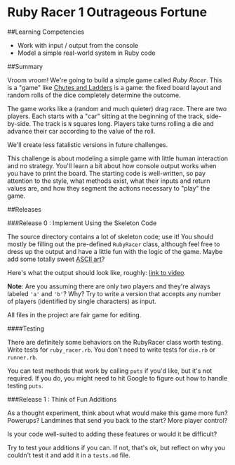 # Ruby Racer 1 Outrageous Fortune

##Learning Competencies

* Work with input / output from the console
* Model a simple real-world system in Ruby code

##Summary

Vroom vroom! We're going to build a simple game called *Ruby Racer*. This is a "game" like [Chutes and Ladders](http://en.wikipedia.org/wiki/Snakes_and_Ladders) is a game: the fixed board layout and random rolls of the dice completely determine the outcome.

The game works like a (random and much quieter) drag race. There are two players. Each starts with a "car" sitting at the beginning of the track, side-by-side. The track is `N` squares long. Players take turns rolling a die and advance their car according to the value of the roll.

We'll create less fatalistic versions in future challenges.

This challenge is about modeling a simple game with little human interaction and no strategy. You'll learn a bit about how console output works when you have to print the board. The starting code is well-written, so pay attention to the style, what methods exist, what their inputs and return values are, and how they segment the actions necessary to "play" the game.

##Releases

###Release 0 : Implement Using the Skeleton Code

The source directory contains a lot of skeleton code; use it! You should mostly be filling out the pre-defined `RubyRacer` class, although feel free to dress up the output and have a little fun with the logic of the game. Maybe add some totally sweet [ASCII art](https://github.com/miketierney/artii)?

Here's what the output should look like, roughly:  [link to video](https://www.youtube.com/embed/a4u4hV7Cguw?hd=1&amp;showinfo=0).

**Note**: Are you assuming there are only two players and they're always labeled `'a'` and `'b'`? Why? Try to write a version that accepts any number of players (identified by single characters) as input.

All files in the project are fair game for editing.

####Testing

There are definitely some behaviors on the RubyRacer class worth testing. Write tests for `ruby_racer.rb`. You don't need to write tests for `die.rb` or `runner.rb`.

You can test methods that work by calling `puts` if you'd like, but it's not required. If you do, you might need to hit Google to figure out how to handle testing `puts`.

###Release 1 : Think of Fun Additions

As a thought experiment, think about what would make this game more fun? Powerups? Landmines that send you back to the start? More player control?

Is your code well-suited to adding these features or would it be difficult?

Try to test your additions if you can. If not, that's ok, but reflect on why you couldn't test it and add it in a `tests.md` file.
